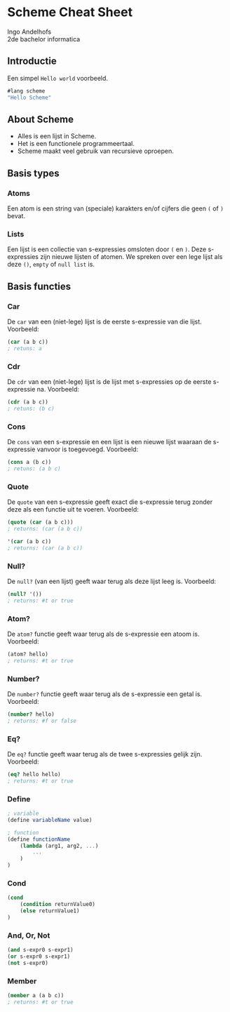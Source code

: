 # Scheme Cheat Sheet
Ingo Andelhofs  
2de bachelor informatica

## Introductie
Een simpel `Hello world` voorbeeld.
```scheme
#lang scheme
"Hello Scheme"
```

## About Scheme
- Alles is een lijst in Scheme.
- Het is een functionele programmeertaal.
- Scheme maakt veel gebruik van recursieve oproepen.

## Basis types
### Atoms
Een atom is een string van (speciale) karakters en/of cijfers die geen `(` of `)` bevat.

### Lists
Een lijst is een collectie van s-expressies omsloten door `(` en `)`. Deze s-expressies zijn nieuwe lijsten of atomen. We spreken over een lege lijst als deze `()`, `empty` of `null list` is.

## Basis functies
### Car
De `car` van een (niet-lege) lijst is de eerste s-expressie van die lijst. Voorbeeld:
```scheme
(car (a b c)) 
; retuns: a
```

### Cdr
De `cdr` van een (niet-lege) lijst is de lijst met s-expressies op de eerste s-expressie na. Voorbeeld:
```scheme
(cdr (a b c)) 
; retuns: (b c)
```

### Cons
De `cons` van een s-expressie en een lijst is een nieuwe lijst waaraan de s-expressie vanvoor is toegevoegd. Voorbeeld:
```scheme
(cons a (b c)) 
; retuns: (a b c)
```

### Quote
De `quote` van een s-expressie geeft exact die s-expressie terug zonder deze als een functie uit te voeren. Voorbeeld:
```scheme
(quote (car (a b c)))
; returns: (car (a b c))
```
```scheme
'(car (a b c))
; returns: (car (a b c))
```

### Null?
De `null?` (van een lijst) geeft waar terug als deze lijst leeg is. Voorbeeld:
```scheme
(null? '())
; returns: #t or true
```

### Atom?
De `atom?` functie geeft waar terug als de s-expressie een atoom is. Voorbeeld:
```scheme
(atom? hello)
; returns: #t or true
```

### Number?
De `number?` functie geeft waar terug als de s-expressie een getal is. Voorbeeld:
```scheme
(number? hello)
; returns: #f or false
```

### Eq?
De `eq?` functie geeft waar terug als de twee s-expressies gelijk zijn. Voorbeeld:
```scheme
(eq? hello hello)
; returns: #t or true
```

### Define
```scheme
; variable
(define variableName value)

; function
(define functionName 
    (lambda (arg1, arg2, ...)
        ...
    )
)
```

### Cond
```scheme
(cond
    (condition returnValue0)
    (else returnValue1)
)
```

### And, Or, Not
```scheme
(and s-expr0 s-expr1)
(or s-expr0 s-expr1)
(not s-expr0)
```

### Member
```scheme
(member a (a b c))
; returns: #t or true
```